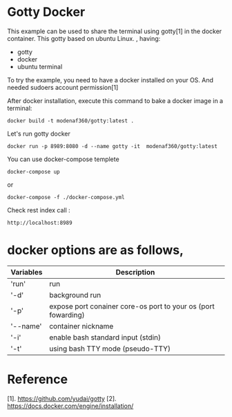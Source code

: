 Gotty Docker
===

This example can be used to share the terminal using gotty[1] in the docker container.
This gotty based on ubuntu Linux.
, having:

- gotty
- docker
- ubuntu terminal

 
To try the example, you need to have a docker installed on your OS. And needed sudoers account permission[1]


After docker installation, execute this command to bake a docker image in a terminal:

```console
docker build -t modenaf360/gotty:latest .
```

Let's run gotty docker
```console
docker run -p 8989:8080 -d --name gotty -it  modenaf360/gotty:latest
```

You can use docker-compose templete
```console
docker-compose up
```

or
```console
docker-compose -f ./docker-compose.yml
```

Check rest index call :

```console
http://localhost:8989
```


# docker options are as follows,

|Variables      |Description                                                   |
|---------------|--------------------------------------------------------------|
|'run'          |run                                                           |  
|'-d'           |background run                                                | 
|'-p'           |expose port conainer core-os port to your os (port fowarding) |
|'--name'       |container nickname                                            |
|'-i'           |enable bash standard input (stdin)                            |
|'-t'           |using bash TTY mode (pseudo-TTY)                              |


# Reference

[1]. https://github.com/yudai/gotty
[2]. https://docs.docker.com/engine/installation/

